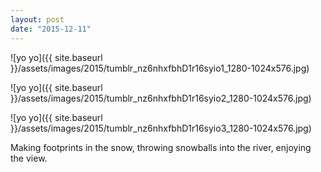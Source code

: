 ```yaml
---
layout: post
date: "2015-12-11"
---
```


![yo yo]({{ site.baseurl }}/assets/images/2015/tumblr_nz6nhxfbhD1r16syio1_1280-1024x576.jpg)

![yo yo]({{ site.baseurl }}/assets/images/2015/tumblr_nz6nhxfbhD1r16syio2_1280-1024x576.jpg)

![yo yo]({{ site.baseurl }}/assets/images/2015/tumblr_nz6nhxfbhD1r16syio3_1280-1024x576.jpg)

Making footprints in the snow, throwing snowballs into the river, enjoying the view.
